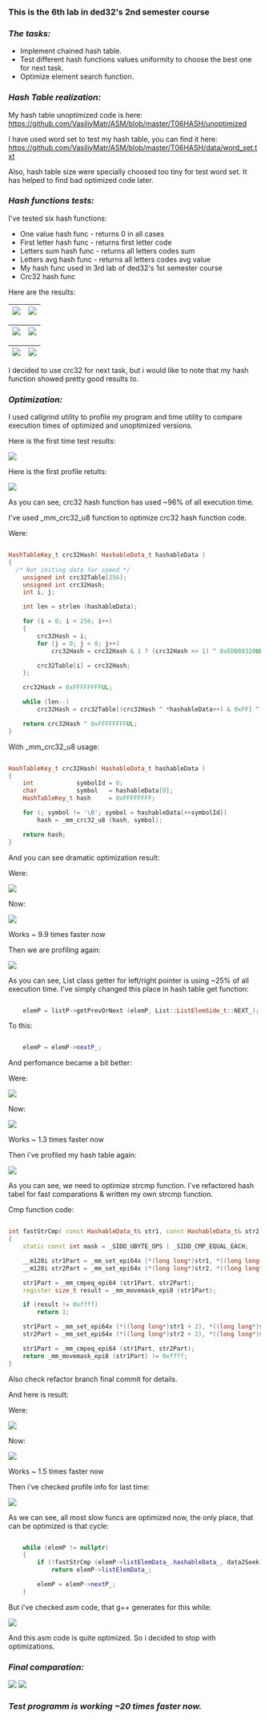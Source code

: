 
### __This is the 6th lab in ded32's 2nd semester course__

### ___The tasks:___
* Implement chained hash table.
* Test different hash functions values uniformity to choose the best one for next task.
* Optimize element search function.  

### ___Hash Table realization:___

My hash table unoptimized code is here:
https://github.com/VasiliyMatr/ASM/blob/master/T06HASH/unoptimized

I have used word set to test my hash table, you can find it here:
https://github.com/VasiliyMatr/ASM/blob/master/T06HASH/data/word_set.txt

Also, hash table size were specially choosed too tiny for test word set. It has helped to find bad optimized code later.

### ___Hash functions tests:___

I've tested six hash functions:
* One value hash func - returns 0 in all cases
* First letter hash func - returns first letter code
* Letters sum hash func - returns all letters codes sum
* Letters avg hash func - returns all letters codes avg value
* My hash func used in 3rd lab of ded32's 1st semester course
* Crc32 hash func

Here are the results:

![](data/oneValStat.png)     |  ![](data/firstLetterStat.png)
------------------------------|------------------------------

![](data/lettersAvgStat.png) | ![](data/lettersSumStat.png)
------------------------------|------------------------------

![](data/myStat.png)         | ![](data/crc32Stat.png)
------------------------------|------------------------------

I decided to use crc32 for next task, but i would like to note that my hash function showed pretty good results to.

### ___Optimization:___

I used callgrind utility to profile my program and time utility to compare execution times of optimized and unoptimized versions.

Here is the first time test results:

![](data/timeCheck.png)

Here is the first profile retults:

![](data/firstProfile.png)

As you can see, crc32 hash function has used ~96% of all execution time.

I've used _mm_crc32_u8 function to optimize crc32 hash function code.

Were:
```c++

HashTableKey_t crc32Hash( HashableData_t hashableData )
{
  /* Not initing data for speed */
    unsigned int crc32Table[256];
    unsigned int crc32Hash;
    int i, j;

    int len = strlen (hashableData);

    for (i = 0; i < 256; i++)
    {
        crc32Hash = i;
        for (j = 0; j < 8; j++)
            crc32Hash = crc32Hash & 1 ? (crc32Hash >> 1) ^ 0xEDB88320UL : crc32Hash >> 1;

        crc32Table[i] = crc32Hash;
    };

    crc32Hash = 0xFFFFFFFFUL;

    while (len--)
        crc32Hash = crc32Table[(crc32Hash ^ *hashableData++) & 0xFF] ^ (crc32Hash >> 8);

    return crc32Hash ^ 0xFFFFFFFFUL;
}

```

With _mm_crc32_u8 usage:

```c++

HashTableKey_t crc32Hash( HashableData_t hashableData )
{
    int            symbolId = 0;
    char           symbol   = hashableData[0];
    HashTableKey_t hash     = 0xFFFFFFFF;

    for (; symbol != '\0'; symbol = hashableData[++symbolId])
        hash = _mm_crc32_u8 (hash, symbol);

    return hash;
}

```

And you can see dramatic optimization result:

Were:

![](data/unoptTime.png)

Now:

![](data/secondTime.png)

Works ~ 9.9 times faster now

Then we are profiling again:

![](data/secondProfile.png)

As you can see, List class getter for left/right pointer is using  ~25% of all execution time.
I've simply changed this place in hash table get function:

```c++

    elemP = listP->getPrevOrNext (elemP, List::ListElemSide_t::NEXT_);

```

To this:

```c++

    elemP = elemP->nextP_;

```

And perfomance became a bit better:

Were:

![](data/secondTime.png)

Now:

![](data/thirdTime.png)

Works ~ 1.3 times faster now

Then i've profiled my hash table again:

![](data/thirdProfile.png)

As you can see, we need to optimize strcmp function. I've refactored hash tabel for fast comparations & written my own strcmp function.

Cmp function code:
```c++

int fastStrCmp( const HashableData_t& str1, const HashableData_t& str2 )
{
    static const int mask = _SIDD_UBYTE_OPS | _SIDD_CMP_EQUAL_EACH;

    __m128i str1Part = _mm_set_epi64x (*(long long*)str1, *((long long*)str1 + 1));
    __m128i str2Part = _mm_set_epi64x (*(long long*)str2, *((long long*)str2 + 1));

    str1Part = _mm_cmpeq_epi64 (str1Part, str2Part);
    register size_t result = _mm_movemask_epi8 (str1Part);

    if (result != 0xffff)
        return 1;

    str1Part = _mm_set_epi64x (*((long long*)str1 + 2), *((long long*)str1 + 3));
    str2Part = _mm_set_epi64x (*((long long*)str2 + 2), *((long long*)str2 + 3));

    str1Part = _mm_cmpeq_epi64 (str1Part, str2Part);
    return _mm_movemask_epi8 (str1Part) != 0xffff;
}

```

Also check refactor branch final commit for details.

And here is result:

Were:

![](data/thirdTime.png)

Now:

![](data/fourthTime.png)

Works ~ 1.5 times faster now

Then i've checked profile info for last time:

![](data/fourtProfile.png)

As we can see, all most slow funcs are optimized now, the only place, that can be optimized is that cycle:

```c++

    while (elemP != nullptr)
    {
        if (!fastStrCmp (elemP->listElemData_.hashableData_, data2Seek))
            return elemP->listElemData_;

        elemP = elemP->nextP_;
    }

```

But i've checked asm code, that g++ generates for this while:

![](data/asmFirst.png)

And this asm code is quite optimized. So i decided to stop with optimizations.

### ___Final comparation:___

![](data/unoptTime.png)
![](data/fourthTime.png)

### ___Test programm is working ~20 times faster now.___